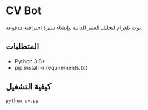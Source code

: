 # CV Bot

بوت تلغرام لتحليل السير الذاتية وإنشاء سيرة احترافية مدفوعة.

## المتطلبات
- Python 3.8+
- pip install -r requirements.txt

## كيفية التشغيل
```bash
python cv.py
